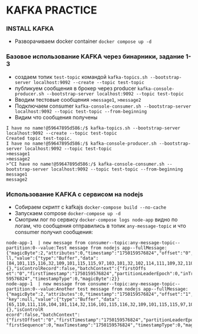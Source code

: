 # KAFKA PRACTICE

### INSTALL KAFKA

- Разворачиваем docker container `docker compose up -d`

### Базовое использование KAFKA через бинарники, задание 1-3

- создаем топик `test-topic` командой `kafka-topics.sh --bootstrap-server localhost:9092 --create --topic test-topic`
- публикуем сообщения в брокер через producer `kafka-console-producer.sh --bootstrap-server localhost:9092 --topic test-topic`
- Вводим тестовые сообщения `>message1`, `>message2`
- Подключаем consumer `kafka-console-consumer.sh --bootstrap-server localhost:9092 --topic test-topic --from-beginning`
- Видим что сообщения получены


```
I have no name!@59647895d586:/$ kafka-topics.sh --bootstrap-server localhost:9092 --create --topic test-topic
Created topic test-topic.
I have no name!@59647895d586:/$ kafka-console-producer.sh --bootstrap-server localhost:9092 --topic test-topic
>message1
>message2
>^CI have no name!@59647895d586:/$ kafka-console-consumer.sh --bootstrap-server localhost:9092 --topic test-topic --from-beginning
message1
message2
```

### Использование KAFKA с сервисом на nodejs

- Собираем скрипт с kafkajs `docker-compose build --no-cache`
- Запускаем compose `docker-compose up -d`
- Смотрим лог по сервису `docker-compose logs node-app` видно по логам,
что сообщения отправились в топик `any-message-topic` и что consumer 
получил сообщения:
```
node-app-1  | new message from consumer--topic:any-message-topic--partition:0--value:Test message from nodejs app--fullMessage:{"magicByte":2,"attributes":0,"timestamp":"1750159576824","offset":"0","key":nu
ll,"value":{"type":"Buffer","data":[84,101,115,116,32,109,101,115,115,97,103,101,32,102,114,111,109,32,110,111,100,101,106,115,32,97,112,112]},"headers":{},"isControlRecord":false,"batchContext":{"firstOffs
et":"0","firstTimestamp":"1750159576824","partitionLeaderEpoch":0,"inTransaction":false,"isControlBatch":false,"lastOffsetDelta":1,"producerId":"-1","producerEpoch":0,"firstSequence":0,"maxTimestamp":"17501
59576824","timestampType":0,"magicByte":2}}
node-app-1  | new message from consumer--topic:any-message-topic--partition:0--value:Another test message from nodejs app--fullMessage:{"magicByte":2,"attributes":0,"timestamp":"1750159576824","offset":"1",
"key":null,"value":{"type":"Buffer","data":[65,110,111,116,104,101,114,32,116,101,115,116,32,109,101,115,115,97,103,101,32,102,114,111,109,32,110,111,100,101,106,115,32,97,112,112]},"headers":{},"isControlR
ecord":false,"batchContext":{"firstOffset":"0","firstTimestamp":"1750159576824","partitionLeaderEpoch":0,"inTransaction":false,"isControlBatch":false,"lastOffsetDelta":1,"producerId":"-1","producerEpoch":0,
"firstSequence":0,"maxTimestamp":"1750159576824","timestampType":0,"magicByte":2}}
```